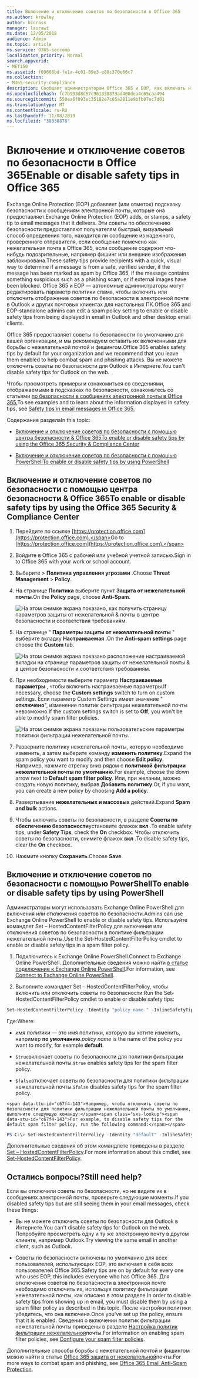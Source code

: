 ```yaml
---
title: Включение и отключение советов по безопасности в Office 365
ms.author: krowley
author: kccross
manager: laurawi
ms.date: 12/05/2018
audience: Admin
ms.topic: article
ms.service: O365-seccomp
localization_priority: Normal
search.appverid:
- MET150
ms.assetid: f09668bd-fe1a-4c01-89e3-e88c370e66c7
ms.collection:
- M365-security-compliance
description: Сообщает администраторам Office 365 и EOP, как включать и отключать советы по безопасности в сообщениях электронной почты.
ms.openlocfilehash: fc7b993d8d57c961338873ad400dea4c65caa494
ms.sourcegitcommit: 550ea6f093ec35182e7c65a2811e9bfb07ec7d01
ms.translationtype: MT
ms.contentlocale: ru-RU
ms.lasthandoff: 11/08/2019
ms.locfileid: "38038878"
---
```

# <a name="enable-or-disable-safety-tips-in-office-365"></a><span data-ttu-id="c67f4-103">Включение и отключение советов по безопасности в Office 365</span><span class="sxs-lookup"><span data-stu-id="c67f4-103">Enable or disable safety tips in Office 365</span></span>

<span data-ttu-id="c67f4-104">Exchange Online Protection (EOP) добавляет (или отметок) подсказку безопасности к сообщениям электронной почты, которые она предоставляет.</span><span class="sxs-lookup"><span data-stu-id="c67f4-104">Exchange Online Protection (EOP) adds, or stamps, a safety tip to email messages that it delivers.</span></span> <span data-ttu-id="c67f4-105">Эти советы по обеспечению безопасности предоставляют получателям быстрый, визуальный способ определения того, находится ли сообщение из надежного, проверенного отправителя, если сообщение помечено как нежелательная почта в Office 365, если сообщение содержит что-нибудь подозрительные, например фишинг или внешние изображения заблокирована.</span><span class="sxs-lookup"><span data-stu-id="c67f4-105">These safety tips provide recipients with a quick, visual way to determine if a message is from a safe, verified sender, if the message has been marked as spam by Office 365, if the message contains something suspicious such as a phishing scam, or if external images have been blocked.</span></span> <span data-ttu-id="c67f4-106">Office 365 и EOP — автономные администраторы могут редактировать параметр политики спама, чтобы включить или отключить отображение советов по безопасности в электронной почте в Outlook и других почтовых клиентах для настольных ПК.</span><span class="sxs-lookup"><span data-stu-id="c67f4-106">Office 365 and EOP-standalone admins can edit a spam policy setting to enable or disable safety tips from being displayed in email in Outlook and other desktop email clients.</span></span> 
  
<span data-ttu-id="c67f4-107">Office 365 предоставляет советы по безопасности по умолчанию для вашей организации, и мы рекомендуем оставить их включенными для борьбы с нежелательной почтой и фишингом.</span><span class="sxs-lookup"><span data-stu-id="c67f4-107">Office 365 enables safety tips by default for your organization and we recommend that you leave them enabled to help combat spam and phishing attacks.</span></span> <span data-ttu-id="c67f4-108">Вы не можете отключить советы по безопасности для Outlook в Интернете.</span><span class="sxs-lookup"><span data-stu-id="c67f4-108">You can't disable safety tips for Outlook on the web.</span></span>
  
<span data-ttu-id="c67f4-109">Чтобы просмотреть примеры и ознакомиться со сведениями, отображаемыми в подсказках по безопасности, ознакомьтесь со статьями [по безопасности в сообщениях электронной почты в Office 365.](safety-tips-in-office-365.md)</span><span class="sxs-lookup"><span data-stu-id="c67f4-109">To see examples and to learn about the information displayed in safety tips, see [Safety tips in email messages in Office 365.](safety-tips-in-office-365.md)</span></span>
  
<span data-ttu-id="c67f4-110">Содержание раздела</span><span class="sxs-lookup"><span data-stu-id="c67f4-110">In this topic:</span></span>
  
- [<span data-ttu-id="c67f4-111">Включение и отключение советов по безопасности с помощью центра безопасности &amp; Office 365</span><span class="sxs-lookup"><span data-stu-id="c67f4-111">To enable or disable safety tips by using the Office 365 Security &amp; Compliance Center</span></span>](enable-or-disable-safety-tips.md#SandCCsafetytip)

- [<span data-ttu-id="c67f4-112">Включение и отключение советов по безопасности с помощью PowerShell</span><span class="sxs-lookup"><span data-stu-id="c67f4-112">To enable or disable safety tips by using PowerShell</span></span>](enable-or-disable-safety-tips.md#pshellsafetytip)

## <a name="to-enable-or-disable-safety-tips-by-using-the-office-365-security-amp-compliance-center"></a><span data-ttu-id="c67f4-113">Включение и отключение советов по безопасности с помощью центра безопасности &amp; Office 365</span><span class="sxs-lookup"><span data-stu-id="c67f4-113">To enable or disable safety tips by using the Office 365 Security &amp; Compliance Center</span></span>
<span data-ttu-id="c67f4-114"><a name="SandCCsafetytip"> </a></span><span class="sxs-lookup"><span data-stu-id="c67f4-114"></span></span>

1. <span data-ttu-id="c67f4-115">Перейдите по ссылке [https://protection.office.com](https://protection.office.com).</span><span class="sxs-lookup"><span data-stu-id="c67f4-115">Go to [https://protection.office.com](https://protection.office.com).</span></span>

2. <span data-ttu-id="c67f4-116">Войдите в Office 365 с рабочей или учебной учетной записью.</span><span class="sxs-lookup"><span data-stu-id="c67f4-116">Sign in to Office 365 with your work or school account.</span></span>

3. <span data-ttu-id="c67f4-117">Выберите \> **Политика** **управления угрозами** .</span><span class="sxs-lookup"><span data-stu-id="c67f4-117">Choose **Threat Management** \> **Policy**.</span></span>

4. <span data-ttu-id="c67f4-118">На странице **Политика** выберите пункт **Защита от нежелательной почты**.</span><span class="sxs-lookup"><span data-stu-id="c67f4-118">On the **Policy** page, choose **Anti-Spam**.</span></span>

    ![На этом снимке экрана показано, как получить страницу параметров защиты от нежелательной &amp; почты в центре безопасности и соответствия требованиям.](../media/b8eb2ee3-2eb1-4ea2-b138-f6d7fb2e23de.png)
  
5. <span data-ttu-id="c67f4-120">На странице " **Параметры защиты от нежелательной почты** " выберите вкладку **Настраиваемая** .</span><span class="sxs-lookup"><span data-stu-id="c67f4-120">On the **Anti-spam settings** page choose the **Custom** tab.</span></span>

    ![На этом снимке экрана показано расположение настраиваемой вкладки на странице параметров защиты от нежелательной почты &amp; в центре безопасности и соответствия требованиям.](../media/1d688d23-e6f3-4de5-84a7-e8ce31786193.png)
  
6. <span data-ttu-id="c67f4-122">При необходимости выберите параметр **Настраиваемые параметры** , чтобы включить настраиваемые параметры.</span><span class="sxs-lookup"><span data-stu-id="c67f4-122">If necessary, choose the **Custom settings** switch to turn on custom settings.</span></span> <span data-ttu-id="c67f4-123">Если параметр Custom Settings имеет значение " **отключено**", изменение политик фильтрации нежелательной почты невозможно.</span><span class="sxs-lookup"><span data-stu-id="c67f4-123">If the custom settings switch is set to **Off**, you won't be able to modify spam filter policies.</span></span>

    ![На этом снимке экрана показаны пользовательские параметры политики фильтрации нежелательной почты.](../media/94f900ad-b556-4a31-a3ac-acfcd72e71b8.png)
  
7. <span data-ttu-id="c67f4-125">Разверните политику нежелательной почты, которую необходимо изменить, а затем выберите команду **изменить политику**.</span><span class="sxs-lookup"><span data-stu-id="c67f4-125">Expand the spam policy you want to modify and then choose **Edit policy**.</span></span> <span data-ttu-id="c67f4-126">Например, нажмите стрелку вниз рядом с **политикой фильтрации нежелательной почты по умолчанию**.</span><span class="sxs-lookup"><span data-stu-id="c67f4-126">For example, choose the down arrow next to **Default spam filter policy**.</span></span> <span data-ttu-id="c67f4-127">Или, при желании, можно создать новую политику, выбрав **Добавить политику**.</span><span class="sxs-lookup"><span data-stu-id="c67f4-127">Or, if you want, you can create a new policy by choosing **Add a policy**.</span></span>

8. <span data-ttu-id="c67f4-128">Развертывание **нежелательных и массовых** действий.</span><span class="sxs-lookup"><span data-stu-id="c67f4-128">Expand **Spam and bulk** actions.</span></span>

9. <span data-ttu-id="c67f4-129">Чтобы включить советы по безопасности, в разделе **Советы по обеспечению безопасности**установите флажок **вкл** .</span><span class="sxs-lookup"><span data-stu-id="c67f4-129">To enable safety tips, under **Safety Tips**, check the **On** checkbox.</span></span> <span data-ttu-id="c67f4-130">Чтобы отключить советы по безопасности, снимите флажок **вкл** .</span><span class="sxs-lookup"><span data-stu-id="c67f4-130">To disable safety tips, clear the **On** checkbox.</span></span>

10. <span data-ttu-id="c67f4-131">Нажмите кнопку **Сохранить**.</span><span class="sxs-lookup"><span data-stu-id="c67f4-131">Choose **Save**.</span></span>

## <a name="to-enable-or-disable-safety-tips-by-using-powershell"></a><span data-ttu-id="c67f4-132">Включение и отключение советов по безопасности с помощью PowerShell</span><span class="sxs-lookup"><span data-stu-id="c67f4-132">To enable or disable safety tips by using PowerShell</span></span>
<span data-ttu-id="c67f4-133"><a name="pshellsafetytip"> </a></span><span class="sxs-lookup"><span data-stu-id="c67f4-133"></span></span>

<span data-ttu-id="c67f4-134">Администраторы могут использовать Exchange Online PowerShell для включения или отключения советов по безопасности.</span><span class="sxs-lookup"><span data-stu-id="c67f4-134">Admins can use Exchange Online PowerShell to enable or disable safety tips.</span></span> <span data-ttu-id="c67f4-135">Используйте командлет Set – HostedContentFilterPolicy для включения или отключения советов по безопасности в политике фильтрации нежелательной почты.</span><span class="sxs-lookup"><span data-stu-id="c67f4-135">Use the Set-HostedContentFilterPolicy cmdlet to enable or disable safety tips in a spam filter policy.</span></span>
  
1. <span data-ttu-id="c67f4-136">Подключитесь к Exchange Online PowerShell.</span><span class="sxs-lookup"><span data-stu-id="c67f4-136">Connect to Exchange Online PowerShell.</span></span> <span data-ttu-id="c67f4-137">Дополнительные сведения можно найти [в статье подключение к Exchange Online PowerShell](https://go.microsoft.com/fwlink/p/?LinkId=396554).</span><span class="sxs-lookup"><span data-stu-id="c67f4-137">For information, see [Connect to Exchange Online PowerShell](https://go.microsoft.com/fwlink/p/?LinkId=396554).</span></span>

2. <span data-ttu-id="c67f4-138">Выполните командлет Set – HostedContentFilterPolicy, чтобы включить или отключить советы по безопасности:</span><span class="sxs-lookup"><span data-stu-id="c67f4-138">Run the Set-HostedContentFilterPolicy cmdlet to enable or disable safety tips:</span></span>

  ```powershell
  Set-HostedContentFilterPolicy -Identity "policy name " -InlineSafetyTipsEnabled <$true|$false>
  ```

<span data-ttu-id="c67f4-139">Где:</span><span class="sxs-lookup"><span data-stu-id="c67f4-139">Where:</span></span>

  -  <span data-ttu-id="c67f4-140">*имя политики* — это имя политики, которую вы хотите изменить, например **по умолчанию**.</span><span class="sxs-lookup"><span data-stu-id="c67f4-140">*policy name*  is the name of the policy you want to modify, for example **default**.</span></span>

  -  <span data-ttu-id="c67f4-141">`$true`включает советы по безопасности для политики фильтрации нежелательной почты.</span><span class="sxs-lookup"><span data-stu-id="c67f4-141">`$true` enables safety tips for the spam filter policy.</span></span> 

  -  <span data-ttu-id="c67f4-142">`$false`отключает советы по безопасности для политики фильтрации нежелательной почты.</span><span class="sxs-lookup"><span data-stu-id="c67f4-142">`$false` disables safety tips for the spam filter policy.</span></span> 

    <span data-ttu-id="c67f4-143">Например, чтобы отключить советы по безопасности для политики фильтрации нежелательной почты по умолчанию, выполните следующую команду:</span><span class="sxs-lookup"><span data-stu-id="c67f4-143">For example, to disable safety tips for the default spam filter policy, run the following command:</span></span>

  ```powershell
  PS C:\> Set-HostedContentFilterPolicy -Identity "default" -InlineSafetyTipsEnabled $false
  ```

<span data-ttu-id="c67f4-144">Дополнительные сведения об этом командлете приведены в разделе [Set – HostedContentFilterPolicy](https://technet.microsoft.com/library/jj200781.aspx).</span><span class="sxs-lookup"><span data-stu-id="c67f4-144">For more information about this cmdlet, see [Set-HostedContentFilterPolicy](https://technet.microsoft.com/library/jj200781.aspx).</span></span>

## <a name="still-need-help"></a><span data-ttu-id="c67f4-145">Остались вопросы?</span><span class="sxs-lookup"><span data-stu-id="c67f4-145">Still need help?</span></span>
<span data-ttu-id="c67f4-146"><a name="pshellsafetytip"> </a></span><span class="sxs-lookup"><span data-stu-id="c67f4-146"></span></span>

<span data-ttu-id="c67f4-147">Если вы отключили советы по безопасности, но не видите их в сообщениях электронной почты, проверьте следующие моменты.</span><span class="sxs-lookup"><span data-stu-id="c67f4-147">If you disabled safety tips but are still seeing them in your email messages, check these things:</span></span>
  
- <span data-ttu-id="c67f4-148">Вы не можете отключить советы по безопасности для Outlook в Интернете.</span><span class="sxs-lookup"><span data-stu-id="c67f4-148">You can't disable safety tips for Outlook on the web.</span></span> <span data-ttu-id="c67f4-149">Попробуйте просмотреть одну и ту же электронную почту в другом клиенте, например Outlook.</span><span class="sxs-lookup"><span data-stu-id="c67f4-149">Try viewing the same email in another client, such as Outlook.</span></span>

- <span data-ttu-id="c67f4-150">Советы по безопасности включены по умолчанию для всех пользователей, использующих EOP, это включает в себя всех пользователей Office 365.</span><span class="sxs-lookup"><span data-stu-id="c67f4-150">Safety tips are on by default for every one who uses EOP, this includes everyone who has Office 365.</span></span> <span data-ttu-id="c67f4-151">Для отключения советов по безопасности в электронной почте необходимо отключить их, используя политику фильтрации нежелательной почты, как описано в этом разделе.</span><span class="sxs-lookup"><span data-stu-id="c67f4-151">In order to disable safety tips from showing up in email, you must disable them by using a spam filter policy as described in this topic.</span></span> <span data-ttu-id="c67f4-152">После настройки политики убедитесь, что она включена.</span><span class="sxs-lookup"><span data-stu-id="c67f4-152">Once you've set up the policy, ensure that it is enabled.</span></span> <span data-ttu-id="c67f4-153">Сведения о включении политик фильтрации нежелательной почты приведены в разделе [Настройка политик фильтрации нежелательной](https://technet.microsoft.com/library/jj200684.aspx)почты.</span><span class="sxs-lookup"><span data-stu-id="c67f4-153">For information on enabling spam filter policies, see [Configure your spam filter policies](https://technet.microsoft.com/library/jj200684.aspx).</span></span>

<span data-ttu-id="c67f4-154">Дополнительные способы борьбы с нежелательной почтой и фишингом можно найти в статье [Office 365 защита от нежелательной](anti-spam-protection.md)почты.</span><span class="sxs-lookup"><span data-stu-id="c67f4-154">For more ways to combat spam and phishing, see [Office 365 Email Anti-Spam Protection](anti-spam-protection.md).</span></span>
